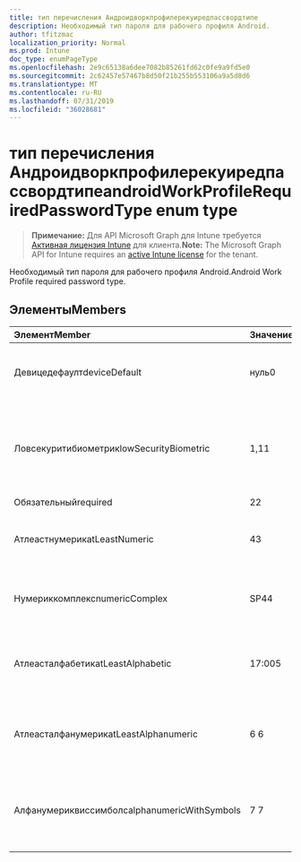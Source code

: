 ```yaml
---
title: тип перечисления Андроидворкпрофилерекуиредпассвордтипе
description: Необходимый тип пароля для рабочего профиля Android.
author: tfitzmac
localization_priority: Normal
ms.prod: Intune
doc_type: enumPageType
ms.openlocfilehash: 2e9c65138a6dee7082b85261fd62c0fe9a9fd5e0
ms.sourcegitcommit: 2c62457e57467b8d50f21b255b553106a9a5d8d6
ms.translationtype: MT
ms.contentlocale: ru-RU
ms.lasthandoff: 07/31/2019
ms.locfileid: "36028681"
---
```

# <a name="androidworkprofilerequiredpasswordtype-enum-type"></a><span data-ttu-id="ccade-103">тип перечисления Андроидворкпрофилерекуиредпассвордтипе</span><span class="sxs-lookup"><span data-stu-id="ccade-103">androidWorkProfileRequiredPasswordType enum type</span></span>

> <span data-ttu-id="ccade-104">**Примечание:** Для API Microsoft Graph для Intune требуется [Активная лицензия Intune](https://go.microsoft.com/fwlink/?linkid=839381) для клиента.</span><span class="sxs-lookup"><span data-stu-id="ccade-104">**Note:** The Microsoft Graph API for Intune requires an [active Intune license](https://go.microsoft.com/fwlink/?linkid=839381) for the tenant.</span></span>

<span data-ttu-id="ccade-105">Необходимый тип пароля для рабочего профиля Android.</span><span class="sxs-lookup"><span data-stu-id="ccade-105">Android Work Profile required password type.</span></span>

## <a name="members"></a><span data-ttu-id="ccade-106">Элементы</span><span class="sxs-lookup"><span data-stu-id="ccade-106">Members</span></span>
|<span data-ttu-id="ccade-107">Элемент</span><span class="sxs-lookup"><span data-stu-id="ccade-107">Member</span></span>|<span data-ttu-id="ccade-108">Значение</span><span class="sxs-lookup"><span data-stu-id="ccade-108">Value</span></span>|<span data-ttu-id="ccade-109">Описание</span><span class="sxs-lookup"><span data-stu-id="ccade-109">Description</span></span>|
|:---|:---|:---|
|<span data-ttu-id="ccade-110">Девицедефаулт</span><span class="sxs-lookup"><span data-stu-id="ccade-110">deviceDefault</span></span>|<span data-ttu-id="ccade-111">нуль</span><span class="sxs-lookup"><span data-stu-id="ccade-111">0</span></span>|<span data-ttu-id="ccade-112">Значение по умолчанию для устройства, без намерения.</span><span class="sxs-lookup"><span data-stu-id="ccade-112">Device default value, no intent.</span></span>|
|<span data-ttu-id="ccade-113">Ловсекуритибиометрик</span><span class="sxs-lookup"><span data-stu-id="ccade-113">lowSecurityBiometric</span></span>|<span data-ttu-id="ccade-114">1,1</span><span class="sxs-lookup"><span data-stu-id="ccade-114">1</span></span>|<span data-ttu-id="ccade-115">Необходим пароль на основе биометрического уровня безопасности.</span><span class="sxs-lookup"><span data-stu-id="ccade-115">Low security biometrics based password required.</span></span>|
|<span data-ttu-id="ccade-116">Обязательный</span><span class="sxs-lookup"><span data-stu-id="ccade-116">required</span></span>|<span data-ttu-id="ccade-117">2</span><span class="sxs-lookup"><span data-stu-id="ccade-117">2</span></span>|<span data-ttu-id="ccade-118">Обязательно.</span><span class="sxs-lookup"><span data-stu-id="ccade-118">Required.</span></span>|
|<span data-ttu-id="ccade-119">Атлеастнумерик</span><span class="sxs-lookup"><span data-stu-id="ccade-119">atLeastNumeric</span></span>|<span data-ttu-id="ccade-120">4</span><span class="sxs-lookup"><span data-stu-id="ccade-120">3</span></span>|<span data-ttu-id="ccade-121">Необходим по крайней мере числовой пароль.</span><span class="sxs-lookup"><span data-stu-id="ccade-121">At least numeric password required.</span></span>|
|<span data-ttu-id="ccade-122">Нумериккомплекс</span><span class="sxs-lookup"><span data-stu-id="ccade-122">numericComplex</span></span>|<span data-ttu-id="ccade-123">SP4</span><span class="sxs-lookup"><span data-stu-id="ccade-123">4</span></span>|<span data-ttu-id="ccade-124">Необходим числовой сложный пароль.</span><span class="sxs-lookup"><span data-stu-id="ccade-124">Numeric complex password required.</span></span>|
|<span data-ttu-id="ccade-125">Атлеасталфабетик</span><span class="sxs-lookup"><span data-stu-id="ccade-125">atLeastAlphabetic</span></span>|<span data-ttu-id="ccade-126">17:00</span><span class="sxs-lookup"><span data-stu-id="ccade-126">5</span></span>|<span data-ttu-id="ccade-127">По крайней мере необходимо указать по крайней мере буквенный пароль.</span><span class="sxs-lookup"><span data-stu-id="ccade-127">At least alphabetic password required.</span></span>|
|<span data-ttu-id="ccade-128">Атлеасталфанумерик</span><span class="sxs-lookup"><span data-stu-id="ccade-128">atLeastAlphanumeric</span></span>|<span data-ttu-id="ccade-129">6 </span><span class="sxs-lookup"><span data-stu-id="ccade-129">6</span></span>|<span data-ttu-id="ccade-130">Необходимо указать по крайней мере буквенно-цифровые пароли.</span><span class="sxs-lookup"><span data-stu-id="ccade-130">At least alphanumeric password required.</span></span>|
|<span data-ttu-id="ccade-131">Алфанумериквиссимболс</span><span class="sxs-lookup"><span data-stu-id="ccade-131">alphanumericWithSymbols</span></span>|<span data-ttu-id="ccade-132">7 </span><span class="sxs-lookup"><span data-stu-id="ccade-132">7</span></span>|<span data-ttu-id="ccade-133">По крайней мере буквенно-цифровые символы и пароль не требуются.</span><span class="sxs-lookup"><span data-stu-id="ccade-133">At least alphanumeric with symbols password required.</span></span>|



